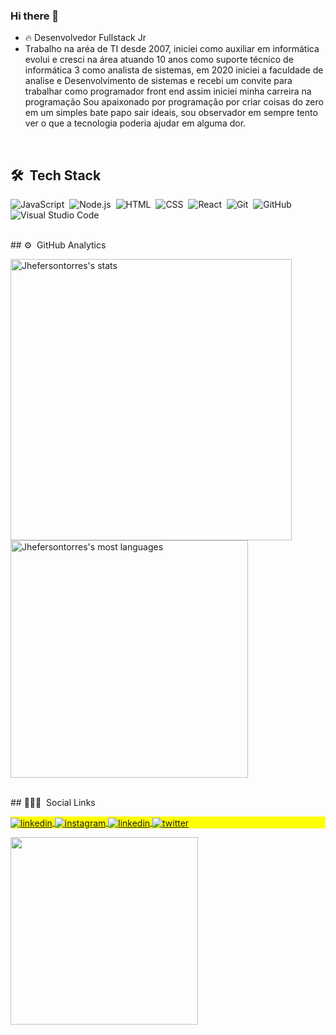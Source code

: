 ### Hi there 👋


<!--
<img align="right" height="590em" src="https://raw.githubusercontent.com/gist/Jhefersontorres/618ef18e3bbb7cdfd200f3a4fc1aabc6/raw/201d47c76006c99fe0dc55ea92e76bdca5537f08/githubcard.svg"/>
<h1 align="left">Hi dear <img src="https://raw.githubusercontent.com/kaueMarques/kaueMarques/master/hi.gif" width="30px">, I'm Jheferson Torres</h1>
<p align="left"> <img src="https://komarev.com/ghpvc/?username=Jhefersontorres&color=yellow" alt="Profile views" /> </p> -->

- 🔥 Desenvolvedor Fullstack Jr
- Trabalho na aréa de TI desde 2007, iniciei como auxiliar em informática evolui e cresci na área atuando 10 anos como suporte técnico de informática 3 como analista de sistemas, em 2020 iniciei a faculdade de analise e Desenvolvimento de sistemas e recebi um convite para trabalhar como programador front end assim iniciei minha carreira na programação 
Sou apaixonado por programação por criar coisas do zero em um simples bate papo sair ideais, sou observador em sempre tento ver o que a tecnologia poderia ajudar em alguma dor.

<!-- - 🔭 I’m currently working on [Rocketseat](https://github.com/Jhefersontorres) -->

<br>

## 🛠 &nbsp;Tech Stack

![JavaScript](https://img.shields.io/badge/-JavaScript-05122A?style=flat&logo=javascript)&nbsp;
![Node.js](https://img.shields.io/badge/-Node.js-05122A?style=flat&logo=node.js)&nbsp;
![HTML](https://img.shields.io/badge/-HTML-05122A?style=flat&logo=HTML5)&nbsp;
![CSS](https://img.shields.io/badge/-CSS-05122A?style=flat&logo=CSS3&logoColor=1572B6)&nbsp;
![React](https://img.shields.io/badge/-React-05122A?style=flat&logo=react)&nbsp;
![Git](https://img.shields.io/badge/-Git-05122A?style=flat&logo=git)&nbsp;
![GitHub](https://img.shields.io/badge/-GitHub-05122A?style=flat&logo=github)&nbsp;
![Visual Studio Code](https://img.shields.io/badge/-Visual%20Studio%20Code-05122A?style=flat&logo=visual-studio-code&logoColor=007ACC)&nbsp;
<!-- ![PostgreSQL](https://img.shields.io/badge/-PostgreSQL-05122A?style=flat&logo=postgresql)&nbsp;
![SQLite](https://img.shields.io/badge/-SQLite-05122A?style=flat&logo=sqlite)&nbsp; -->
<br>
## ⚙️ &nbsp;GitHub Analytics

<p align="left">
<img width="450em" src="https://github-readme-stats.vercel.app/api?username=Jhefersontorres&show_icons=true&theme=vision-friendly-dark" alt="Jhefersontorres's stats"/>
<img width="380em"  margin-left="2em" src="https://github-readme-stats.vercel.app/api/top-langs/?username=Jhefersontorres&layout=compact&theme=vision-friendly-dark" alt="Jhefersontorres's most languages"/>
</p>
<br>
## 👨🏽‍🦲 &nbsp;Social Links

<p align="left" style="background:yellow">
  <a href="https://www.linkedin.com/in/jhefersontorres/" target="_blank">
 <img align="center" src="https://img.shields.io/badge/-Jheferson Torres-05122A?style=flat&logo=linkedin" alt="linkedin"/>
</a>
  <a href="https://instagram.com/jhefersontorres" target="_blank">
 <img align="center" src="https://img.shields.io/badge/-Jheferson Torres-05122A?style=flat&logo=instagram" alt="instagram"/>
</a>
<!-- <a href="https://codepen.io/Jhefersontorres" target="_blank">
  <img align="center" src="https://img.shields.io/badge/-Jhefersontorres-05122A?style=flat&logo=codepen" alt="codepen"/>
</a>-->

<a href="https://linkedin.com/in/Jhefersontorres" target="_blank">
  <img align="center" src="https://img.shields.io/badge/-Jheferson Torres-05122A?style=flat&logo=linkedin" alt="linkedin"/>
</a>

<a href="https://twitter.com/jheftorres" target="_blank">
  <img align="center" src="https://img.shields.io/badge/-Jheferson Torres-05122A?style=flat&logo=twitter" alt="twitter"/>  
</a>
<!-- <a href="https://youtube.com/Jhefersontorres" target="_blank">
 <img align="center" src="https://img.shields.io/badge/-Jhefersontorres-05122A?style=flat&logo=youtube" alt="youtube"/>
</a>-->
</p>

<img width="300em" src="https://github-readme-twitter-gazf.vercel.app/api?id=jheftorres&layout=wide&show_reply=off&show_retweet=off" />


<!--
**Jhefersontorres/Jhefersontorres** is a ✨ _special_ ✨ repository because its `README.md` (this file) appears on your GitHub profile.

Here are some ideas to get you started:

- 🔭 I’m currently working on ...
- 🌱 I’m currently learning ...
- 👯 I’m looking to collaborate on ...
- 🤔 I’m looking for help with ...
- 💬 Ask me about ...
- 📫 How to reach me: ...
- 😄 Pronouns: ...
- ⚡ Fun fact: ...
-->
